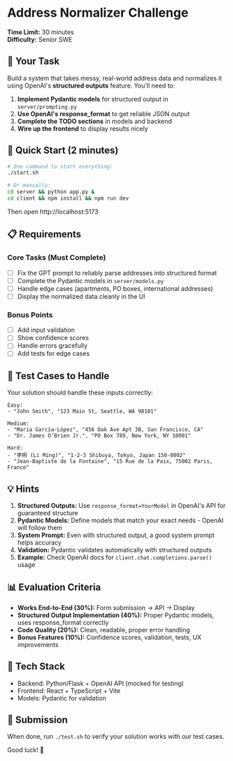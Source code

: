 # Address Normalizer Challenge

**Time Limit:** 30 minutes  
**Difficulty:** Senior SWE

## 🎯 Your Task

Build a system that takes messy, real-world address data and normalizes it using OpenAI's **structured outputs** feature. You'll need to:

1. **Implement Pydantic models** for structured output in `server/prompting.py`
2. **Use OpenAI's response_format** to get reliable JSON output
3. **Complete the TODO sections** in models and backend
4. **Wire up the frontend** to display results nicely

## 🚀 Quick Start (2 minutes)

```bash
# One command to start everything:
./start.sh

# Or manually:
cd server && python app.py &
cd client && npm install && npm run dev
```

Then open http://localhost:5173

## 📋 Requirements

### Core Tasks (Must Complete)
- [ ] Fix the GPT prompt to reliably parse addresses into structured format
- [ ] Complete the Pydantic models in `server/models.py`
- [ ] Handle edge cases (apartments, PO boxes, international addresses)
- [ ] Display the normalized data cleanly in the UI

### Bonus Points
- [ ] Add input validation
- [ ] Show confidence scores
- [ ] Handle errors gracefully
- [ ] Add tests for edge cases

## 🧪 Test Cases to Handle

Your solution should handle these inputs correctly:

```
Easy:
- "John Smith", "123 Main St, Seattle, WA 98101"

Medium:
- "María García-López", "456 Oak Ave Apt 3B, San Francisco, CA"
- "Dr. James O'Brien Jr.", "PO Box 789, New York, NY 10001"

Hard:
- "李明 (Li Ming)", "1-2-3 Shibuya, Tokyo, Japan 150-0002"
- "Jean-Baptiste de la Fontaine", "15 Rue de la Paix, 75002 Paris, France"
```

## 💡 Hints

1. **Structured Outputs:** Use `response_format=YourModel` in OpenAI's API for guaranteed structure
2. **Pydantic Models:** Define models that match your exact needs - OpenAI will follow them
3. **System Prompt:** Even with structured output, a good system prompt helps accuracy
4. **Validation:** Pydantic validates automatically with structured outputs
5. **Example:** Check OpenAI docs for `client.chat.completions.parse()` usage

## 📊 Evaluation Criteria

- **Works End-to-End (30%):** Form submission → API → Display
- **Structured Output Implementation (40%):** Proper Pydantic models, uses response_format correctly
- **Code Quality (20%):** Clean, readable, proper error handling
- **Bonus Features (10%):** Confidence scores, validation, tests, UX improvements

## 🔧 Tech Stack

- Backend: Python/Flask + OpenAI API (mocked for testing)
- Frontend: React + TypeScript + Vite
- Models: Pydantic for validation

## 📝 Submission

When done, run `./test.sh` to verify your solution works with our test cases.

Good luck! 🚀